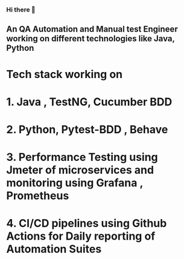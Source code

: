 ### Hi there 👋

## An QA Automation and Manual test Engineer working on different technologies like Java, Python 
# Tech stack working on 
# 1. Java , TestNG, Cucumber BDD
# 2. Python, Pytest-BDD , Behave 
# 3. Performance Testing using Jmeter of microservices and monitoring using Grafana , Prometheus 
# 4. CI/CD pipelines using Github Actions for Daily reporting of Automation Suites


<!--
**vishuhanda/vishuhanda** is a ✨ _special_ ✨ repository because its `README.md` (this file) appears on your GitHub profile.

Here are some ideas to get you started:

- 🔭 I’m currently working on ...
- 🌱 I’m currently learning ...
- 👯 I’m looking to collaborate on ...
- 🤔 I’m looking for help with ...
- 💬 Ask me about ...
- 📫 How to reach me: ...
- 😄 Pronouns: ...
- ⚡ Fun fact: ...
-->
